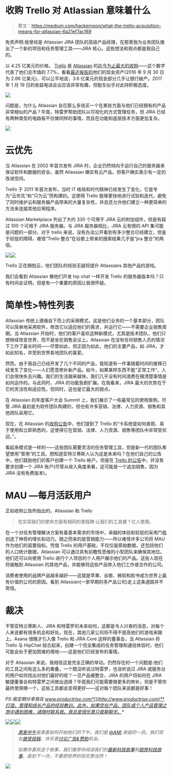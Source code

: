 # 收购 Trello 对 Atlassian 意味着什么

> 原文：<https://medium.com/hackernoon/what-the-trello-acquisition-means-for-atlassian-6a21ef7ac169>

免责声明:我曾经是 Atlassian JIRA 团队的高级产品经理，在那里我为业务团队推出了一个新的项目和任务管理工具——JIRA 核心。这些想法和观点都是我自己的。

以 4.25 亿美元的价格， [Trello](https://hackernoon.com/tagged/trello) 是 [Atlassian](https://hackernoon.com/tagged/atlassians) 的[迄今为止最大的收购](http://www.smartcompany.com.au/finance/80987-atlassian-picks-productivity-app-trello-577-million/)——这个数字代表了他们总市值的 7.7%，看看[最近报告的](https://investors.atlassian.com/financials-and-filings/financial-statements/default.aspx)他们的现金资产(2016 年 9 月 30 日为 2.66 亿美元)，可以公平地说，3.6 亿美元的现金部分几乎让银行破产。2017 年 1 月 19 日的收益电话会议应该非常有趣，但股东似乎对此持积极态度。

![](img/04382ed460548af98c08ba94057f3610.png)

问题是，为什么 Atlassian 会花那么多钱买一个在某些方面与他们已经拥有的产品非常相似的产品？毕竟，特雷罗帮助团队以可视化的方式管理任务，但 JIRA 已经有两种类型的电路板不仅做同样的事情，而且在功能和底层技术方面更加复杂。

![](img/f5ca96084ddab8f3183c8213a1a7e714.png)

# 云优先

当 Atlassian 在 2002 年首次发布 JIRA 时，企业仍然倾向于运行自己的服务器来保证软件和数据的安全。虽然 Atlassian 确实有云产品，但客户确实表示有一定的改进空间。

Trello 于 2011 年首次发布，当时 IT 格局和时代精神已经发生了变化，它是专为“云优先”和“只为云”而构建的。这使得 Trello 能够更快地进行试验和迭代，避免了同时维护云和服务器产品带来的大量复杂性，并且还允许他们建立一种更简单的方法来连接其他应用程序。

Atlassian Marketplace 列出了大约 330 个可用于 JIRA 云的附加组件，但是有超过 100 个可用于 JIRA 服务器。与 JIRA 服务器相比，JIRA 云有限的 API 集可能是问题的一部分。对于 trello 来说，没有办法公开看到有多少整合已经建立，但鉴于较低的障碍，难怪“Trello 整合”在谷歌上带来的搜索结果几乎是“jira 整合”的两倍。

![](img/d031a57b0975e2be49181b3c24575ebd.png)![](img/fd05dc910988261101707a7d01f210ab.png)

Trello 正在拥抱云，他们团队的经验无疑将提升 Atlassians 其他产品的游戏。

我们会看到 Atlassian 像他们开发 hip chat 一样开发 Trello 的服务器版本吗？只有时间会证明，但是有一个重要的原因让我很怀疑。

# 简单性>特性列表

Atlassian 传统上遵循自下而上的采用模式。这是他们业务的一个基本部分，团队可以简单地采用软件，修改它以适应他们的需求，并运行它——不需要企业销售周期。当 Atlassian 开始时，他们的客户喜欢这种新模式，尤其是技术团队，他们只想继续改变世界，而不是坐在销售会议上。Atlassian 在没有任何销售人员的情况下工作了最长时间——尽管如此，但正因为如此，他们的主要产品，如 JIRA，才如此知名，并受到世界各地团队的喜爱。

然而，由于我自己已经开发了几个不同的产品，我知道有一件事随着时间的推移已经发生了变化——人们愿意修补新产品。如今，如果某样东西不能“正常工作”，人们会很快失去兴趣。我们的生活越来越快，我们几乎没有时间浪费在搞清楚事情是如何运作的。与此同时，JIRA 的功能急剧扩展。在我看来，JIRA 最大的优势在于它的灵活性和适应性。但同时，这也是它最大的弱点。

在 Atlassian 的年度客户大会 Summit 上，我们展示了一些最常见的使用案例。尽管 JIRA 最初是为软件团队构建的，但也有许多营销、法律、人力资源、销售和其他团队采用它。

现在，在 Atlassian 的[收购公告](https://blogs.atlassian.com/2017/01/atlassian-plus-trello/)中，他们提到了 Trello 的“卡系统是如何直观、易于使用和立即熟悉的，这使得它在营销、法律、人力资源、销售等团队中非常受欢迎。”。

看起来模式是一样的——这些团队需要灵活的任务管理工具，但是新一代的团队希望使用“管用”的工具。想知道亚特兰蒂斯人认为这是未来吗？在他们自己的公告中，他们鼓励他们的客户创建一个 Trello 帐户。但是在 [Trello 的公告](http://blog.trello.com/trello-atlassian)中，并没有要求创建一个 JIRA 账户(尽管从收入角度来看，这可能是一个追加销售，因为 JIRA 没有免费版本)。

# MAU —每月活跃用户

正如收购公告所指出的，Atlassian 和 Trello

> 在实现我们的使命方面有相同的里程碑:让我们的工具被 1 亿人使用。

在一个对任务管理解决方案有着基本需求的市场中，卓越的体验和较低的采用门槛创造了神奇的增长和动力。随之而来的是营销能力——所以难怪许多公司将 MAU 作为他们的首要指标。凭借 Trello 的用户基础，不仅仅是原始数据，还包括他们的人口统计数据，Atlassian 可以通过具有前瞻性思维的小型团队来确保其地位。他们还可以向使用 Trello 进行个人项目的个人用户展示他们的产品。这些人现在将接触到 Atlassian 的其他产品，并能够将这些产品带入他们工作或合作的公司。

消费者使用的品牌产品越多越好——这就是苹果、谷歌、微软和脸书成为世界上最有价值的公司的原因。看到 Atlassian(一家早期的多产品公司)走上这条道路并不奇怪。

# 裁决

不管亚特兰蒂斯人、JIRA 和特雷罗的未来如何，这都是令人兴奋的消息，对每个人来说都有很多机会和好处。现在，其他几家公司将不得不提高他们的游戏来跟上。Asana 很晚才引入像 Trello 和 JIRA Core 这样的董事会，当 Atlassian 将 Trello 与 HipChat 结合起来，创建一个完全集成的任务管理和通信体验时，他们可能会处于更加困难的境地——这是他们已经宣布的事情。

对于 Atlassian 来说，我相信这是完全正确的举动。仍然存在的一个问题是:他们的工具之间有这么多的重叠，一个既没听说过特雷罗，也没听说过 JIRA 或服务台的用户如何找出对他们最好的呢？一旦产品被整合，JIRA 的用户将如何在 JIRA 敏捷董事会和特雷罗之间做出选择？毕竟我们可能需要做更多的修补，但是不管你最终使用哪一个，这些工具都会变得更好——这对每个团队来说都是好事！

*PS:我定期分享我在 www.productrise.com*[](http://www.productrise.com)**打造、管理和成长产品的经验教训。此外，如果您在产品、团队或个人产品管理之旅中遇到困难，请随时联系我。我总是很乐意只是聊聊天。**

*[![](img/50ef4044ecd4e250b5d50f368b775d38.png)](http://bit.ly/HackernoonFB)**[![](img/979d9a46439d5aebbdcdca574e21dc81.png)](https://goo.gl/k7XYbx)**[![](img/2930ba6bd2c12218fdbbf7e02c8746ff.png)](https://goo.gl/4ofytp)*

> *[黑客中午](http://bit.ly/Hackernoon)是黑客如何开始他们的下午。我们是 [@AMI](http://bit.ly/atAMIatAMI) 家庭的一员。我们现在[接受投稿](http://bit.ly/hackernoonsubmission)，并乐意[讨论广告&赞助](mailto:partners@amipublications.com)机会。*
> 
> *如果你喜欢这个故事，我们推荐你阅读我们的[最新科技故事](http://bit.ly/hackernoonlatestt)和[趋势科技故事](https://hackernoon.com/trending)。直到下一次，不要把世界的现实想当然！*

*![](img/be0ca55ba73a573dce11effb2ee80d56.png)*